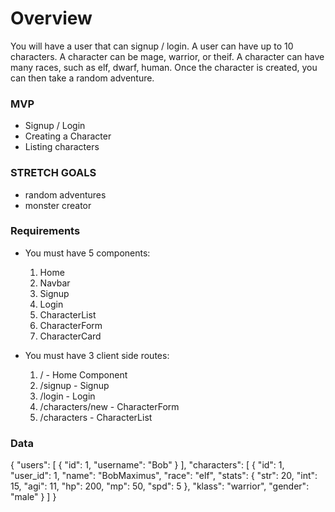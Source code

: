 # Overview
You will have a user that can signup / login. A user can have up to 10 characters. A character can be mage, warrior, or theif. A character can have many races, such as elf, dwarf, human. Once the character is created, you can then take a random adventure.


### MVP
- Signup / Login
- Creating a Character
- Listing characters


### STRETCH GOALS
- random adventures
- monster creator



### Requirements

* You must have 5 components:
  1. Home
  2. Navbar
  3. Signup
  4. Login
  5. CharacterList
  6. CharacterForm
  7. CharacterCard

* You must have 3 client side routes:
  1. / - Home Component
  2. /signup - Signup
  3. /login - Login
  4. /characters/new - CharacterForm
  5. /characters - CharacterList


### Data

{
  "users": [
    {
      "id": 1,
      "username": "Bob"
    }
  ],
  "characters": [
    {
      "id": 1,
      "user_id": 1,
      "name": "BobMaximus",
      "race": "elf",
      "stats": {
        "str": 20,
        "int": 15,
        "agi": 11,
        "hp": 200,
        "mp": 50,
        "spd": 5
      },
      "klass": "warrior",
      "gender": "male"
    }
  ]
}